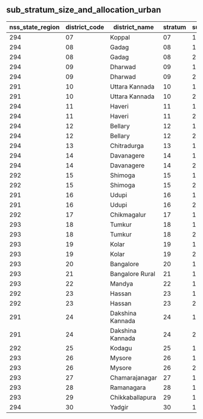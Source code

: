 ## sub_stratum_size_and_allocation_urban
| nss_state_region | district_code | district_name | stratum | sub_stratum | size_zst | central_sample | state_sample |
|---|---|---|---|---|---|---|---|
| 294 | 07 | Koppal | 07 | 1 | 377 | 2 | 2 |
| 294 | 08 | Gadag | 08 | 1 | 327 | 2 | 2 |
| 294 | 08 | Gadag | 08 | 2 | 280 | 2 | 2 |
| 294 | 09 | Dharwad | 09 | 1 | 180 | 2 | 2 |
| 294 | 09 | Dharwad | 09 | 2 | 1519 | 6 | 6 |
| 291 | 10 | Uttara Kannada | 10 | 1 | 521 | 2 | 2 |
| 291 | 10 | Uttara Kannada | 10 | 2 | 184 | 2 | 2 |
| 294 | 11 | Haveri | 11 | 1 | 274 | 2 | 2 |
| 294 | 11 | Haveri | 11 | 2 | 354 | 2 | 2 |
| 294 | 12 | Bellary | 12 | 1 | 366 | 2 | 2 |
| 294 | 12 | Bellary | 12 | 2 | 848 | 6 | 6 |
| 294 | 13 | Chitradurga | 13 | 1 | 526 | 2 | 2 |
| 294 | 14 | Davanagere | 14 | 1 | 116 | 2 | 2 |
| 294 | 14 | Davanagere | 14 | 2 | 959 | 2 | 2 |
| 292 | 15 | Shimoga | 15 | 1 | 156 | 2 | 2 |
| 292 | 15 | Shimoga | 15 | 2 | 988 | 2 | 2 |
| 291 | 16 | Udupi | 16 | 1 | 355 | 2 | 2 |
| 291 | 16 | Udupi | 16 | 2 | 213 | 2 | 2 |
| 292 | 17 | Chikmagalur | 17 | 1 | 428 | 2 | 2 |
| 293 | 18 | Tumkur | 18 | 1 | 308 | 2 | 2 |
| 293 | 18 | Tumkur | 18 | 2 | 776 | 2 | 2 |
| 293 | 19 | Kolar | 19 | 1 | 179 | 2 | 2 |
| 293 | 19 | Kolar | 19 | 2 | 594 | 2 | 2 |
| 293 | 20 | Bangalore | 20 | 1 | 303 | 2 | 2 |
| 293 | 21 | Bangalore Rural | 21 | 1 | 420 | 2 | 2 |
| 293 | 22 | Mandya | 22 | 1 | 511 | 2 | 2 |
| 292 | 23 | Hassan | 23 | 1 | 271 | 2 | 2 |
| 292 | 23 | Hassan | 23 | 2 | 196 | 2 | 2 |
| 291 | 24 | Dakshina Kannada | 24 | 1 | 705 | 4 | 4 |
| 291 | 24 | Dakshina Kannada | 24 | 2 | 737 | 4 | 4 |
| 292 | 25 | Kodagu | 25 | 1 | 124 | 2 | 2 |
| 293 | 26 | Mysore | 26 | 1 | 413 | 2 | 2 |
| 293 | 26 | Mysore | 26 | 2 | 1835 | 8 | 8 |
| 293 | 27 | Chamarajanagar | 27 | 1 | 259 | 2 | 2 |
| 293 | 28 | Ramanagara | 28 | 1 | 361 | 2 | 2 |
| 293 | 29 | Chikkaballapura | 29 | 1 | 375 | 2 | 2 |
| 294 | 30 | Yadgir | 30 | 1 | 187 | 2 | 2 |
